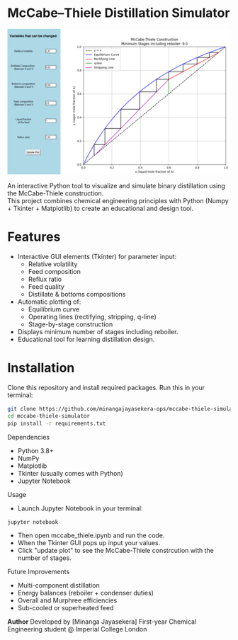 # McCabe–Thiele Distillation Simulator

![Example McCabe–Thiele Plot](McCabe_Thiele_example.png)

An interactive Python tool to visualize and simulate binary distillation using the McCabe-Thiele construction.  
This project combines chemical engineering principles with Python (Numpy + Tkinter + Matplotlib) to create an educational and design tool.  

# Features
- Interactive GUI elements (Tkinter) for parameter input:
  - Relative volatility 
  - Feed composition 
  - Reflux ratio
  - Feed quality
  - Distillate & bottoms compositions
- Automatic plotting of:
  - Equilibrium curve
  - Operating lines (rectifying, stripping, q-line)
  - Stage-by-stage construction
- Displays minimum number of stages including reboiler.
- Educational tool for learning distillation design.

# Installation
Clone this repository and install required packages. Run this in your terminal:

```bash
git clone https://github.com/minangajayasekera-ops/mccabe-thiele-simulator.git
cd mccabe-thiele-simulator
pip install -r requirements.txt

```

Dependencies
- Python 3.8+
- NumPy
- Matplotlib
- Tkinter (usually comes with Python)
- Jupyter Notebook

Usage
- Launch Jupyter Notebook in your terminal:
```
jupyter notebook
```
- Then open mccabe_thiele.ipynb and run the code.
- When the Tkinter GUI pops up input your values.
- Click "update plot" to see the McCabe-Thiele constrcution with the number of stages.

Future Improvements
- Multi-component distillation
- Energy balances (reboiler + condenser duties)
- Overall and Murphree efficiencies
- Sub-cooled or superheated feed

**Author**
Developed by [Minanga Jayasekera]
First-year Chemical Engineering student @ Imperial College London
